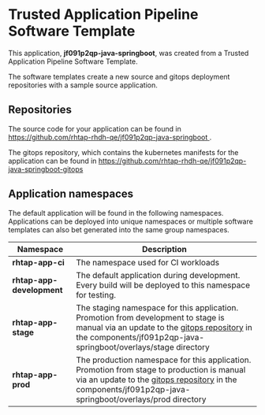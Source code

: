 # Trusted Application Pipeline Software Template

This application, **jf091p2qp-java-springboot**, was created from a Trusted Application Pipeline Software Template.

The software templates create a new source and gitops deployment repositories with a sample source application. 

## Repositories

The source code for your application can be found in [https://github.com/rhtap-rhdh-qe/jf091p2qp-java-springboot ](https://github.com/rhtap-rhdh-qe/jf091p2qp-java-springboot ).
 
The gitops repository, which contains the kubernetes manifests for the application can be found in 
[https://github.com/rhtap-rhdh-qe/jf091p2qp-java-springboot-gitops ](https://github.com/rhtap-rhdh-qe/jf091p2qp-java-springboot-gitops ) 

## Application namespaces 

The default application will be found in the following namespaces. Applications can be deployed into unique namespaces or multiple software templates can also bet generated into the same group namespaces.  

|  Namespace   |  Description   |  
| -------- | -------- |
| **rhtap-app-ci** | The namespace used for CI workloads |
| **rhtap-app-development** | The default application during development. Every build will be deployed to this namespace for testing. |
| **rhtap-app-stage** | The staging namespace for this application. Promotion from development to stage is manual via an update to the [gitops repository](https://github.com/rhtap-rhdh-qe/jf091p2qp-java-springboot-gitops ) in the components/jf091p2qp-java-springboot/overlays/stage directory |
| **rhtap-app-prod** | The production namespace for this application. Promotion from stage to production is manual via an update to the [gitops repository](https://github.com/rhtap-rhdh-qe/jf091p2qp-java-springboot-gitops ) in the components/jf091p2qp-java-springboot/overlays/prod directory |